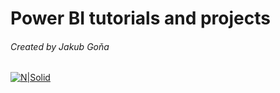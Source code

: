 # Power BI tutorials and projects
###### Created by Jakub Goňa

[![N|Solid](https://cdn-icons-png.flaticon.com/128/16183/16183618.png)](https://www.linkedin.com/in/jakubgona/)